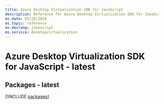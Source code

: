 ```yaml
---
title: Azure Desktop Virtualization SDK for JavaScript
description: Reference for Azure Desktop Virtualization SDK for JavaScript
ms.date: 05/28/2024
ms.topic: reference
ms.devlang: javascript
ms.service: desktopvirtualization
---
```

# Azure Desktop Virtualization SDK for JavaScript - latest
## Packages - latest
[!INCLUDE [packages](desktop-virtualization-index.md)]